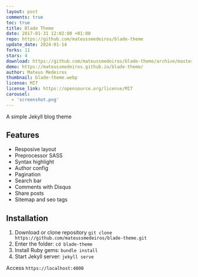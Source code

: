 ```yaml
---
layout: post
comments: true
toc: true
title: Blade Theme
date: 2017-01-31 12:02:00 +01:00
repo: https://github.com/mateussmedeiros/blade-theme
update_date: 2024-01-14
forks: 11
stars: 4
download: https://github.com/mateussmedeiros/blade-theme/archive/master.zip
demo: https://mateussmedeiros.github.io/blade-theme/
author: Mateus Medeiros
thumbnail: blade-theme.webp
license: MIT
license_link: https://opensource.org/license/MIT
carousel:
  - 'screenshot.png'
---
```


A simple Jekyll blog theme

## Features

* Resposive layout
* Preprocessor SASS
* Syntax highlight
* Author config
* Pagination
* Search bar
* Comments with Disqus
* Share posts
* Sitemap and seo tags

## Installation

1. Download or clone repository `git clone https://github.com/mateussmedeiros/blade-theme.git`
2. Enter the folder: `cd blade-theme`
3. Install Ruby gems: `bundle install`
4. Start Jekyll server: `jekyll serve`

Access `https://localhost:4000`
